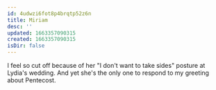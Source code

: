 ```yaml
---
id: 4udwzi6fot8p4brqtp52z6n
title: Miriam
desc: ''
updated: 1663357090315
created: 1663357090315
isDir: false
---
```

I feel so cut off because of her "I don't want to take sides" posture at Lydia's wedding. And yet she's the only one to respond to my greeting about Pentecost.